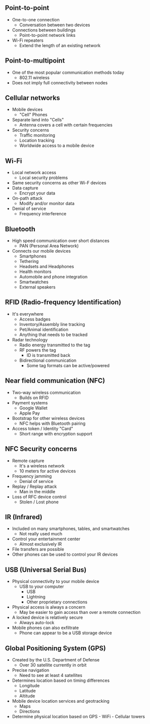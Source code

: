 ## Point-to-point
- One-to-one connection
	- Conversation between two devices
- Connections between buildings
	- Point-to-point network links
- Wi-Fi repeaters
	- Extend the length of an existing network
## Point-to-multipoint
- One of the most popular communication methods today
	- 802.11 wireless
- Does not imply full connectivity between nodes
## Cellular networks
- Mobile devices
	- "Cell" Phones
- Separate land into "Cells"
	- Antenna covers a cell with certain frequencies
- Security concerns
	- Traffic monitoring
	- Location tracking
	- Worldwide access to a mobile device
## Wi-Fi
- Local network access
	- Local security problems
- Same security concerns as other Wi-F devices
- Data capture
	- Encrypt your data
- On-path attack
	- Modify and/or monitor data
- Denial of service
	- Frequency interference
## Bluetooth
- High speed communication over short distances
	- PAN (Personal Area Network)
- Connects our mobile devices
	- Smartphones
	- Tethering
	- Headsets and Headphones
	- Health monitors
	- Automobile and phone integration
	- Smartwatches
	- External speakers
## RFID (Radio-frequency Identification)
- It's everywhere
	- Access badges
	- Inventory/Assembly line tracking
	- Pet/Animal identification
	- Anything that needs to be tracked
- Radar technology
	- Radio energy transmitted to the tag
	- RF powers the tag
		- ID is transmitted back
	- Bidirectional communication
		- Some tag formats can be active/powered
## Near field communication (NFC)
- Two-way wireless communication
	- Builds on RFID
- Payment systems
	- Google Wallet
	- Apple Pay
- Bootstrap for other wireless devices
	- NFC helps with Bluetooth pairing
- Access token / Identity "Card"
	- Short range with encryption support
## NFC Security concerns
- Remote capture
	- It's a wireless network
	- 10 meters for active devices
- Frequency jamming
	- Denial of service
- Replay / Replay attack
	- Man in the middle
- Loss of RFC device control
	- Stolen / Lost phone
## IR (Infrared)
- Included on many smartphones, tables, and smartwatches
	- Not really used much
- Control your entertainment center
	- Almost exclusively IR
- File transfers are possible
- Other phones can be used to control your IR devices
## USB (Universal Serial Bus)
- Physical connectivity to your mobile device
	- USB to your computer
		- USB
		- Lightning
		- Other proprietary connections
- Physical access is always a concern
	- May be easier to gain access than over a remote connection
- A locked device is relatively secure
	- Always auto-lock
- Mobile phones can also exfiltrate
	- Phone can appear to be a USB storage device
## Global Positioning System (GPS)
- Created by the U.S. Department of Defense
	- Over 30 satellite currently in orbit
- Precise navigation
	- Need to see at least 4 satellites
- Determines location based on timing differences
	- Longitude
	- Latitude
	- Altitude
- Mobile device location services and geotracking
	- Maps
	- Directions
- Determine physical location based on GPS
		- WiFi
		- Cellular towers

